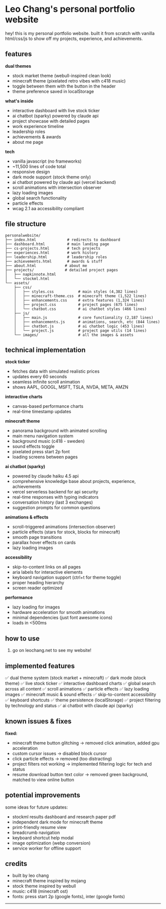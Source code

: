 # Leo Chang's personal portfolio website

hey! this is my personal portfolio website. built it from scratch with vanilla html/css/js to show off my projects, experience, and achievements.

## features

**dual themes**
- stock market theme (webull-inspired clean look)
- minecraft theme (pixelated retro vibes with c418 music)
- toggle between them with the button in the header
- theme preference saved in localStorage

**what's inside**
- interactive dashboard with live stock ticker
- ai chatbot (sparky) powered by claude api
- project showcase with detailed pages
- work experience timeline
- leadership roles
- achievements & awards
- about me page

**tech**
- vanilla javascript (no frameworks)
- ~11,500 lines of code total
- responsive design
- dark mode support (stock theme only)
- ai chatbot powered by claude api (vercel backend)
- scroll animations with intersection observer
- lazy loading images
- global search functionality
- particle effects
- wcag 2.1 aa accessibility compliant

## file structure

```
personalwebsite/
├── index.html              # redirects to dashboard
├── dashboard.html          # main landing page
├── cs-projects.html        # tech projects
├── experiences.html        # work history
├── leadership.html         # leadership roles
├── achievements.html       # awards & stuff
├── about.html             # about me
├── projects/              # detailed project pages
│   ├── napkinnote.html
│   └── stockml.html
└── assets/
    ├── css/
    │   ├── styles.css           # main styles (4,382 lines)
    │   ├── minecraft-theme.css  # minecraft theme (1,522 lines)
    │   ├── enhancements.css     # extra features (1,324 lines)
    │   ├── project.css          # project pages (675 lines)
    │   └── chatbot.css          # ai chatbot styles (466 lines)
    ├── js/
    │   ├── main.js              # core functionality (2,187 lines)
    │   ├── enhancements.js      # animations, search, etc (844 lines)
    │   ├── chatbot.js           # ai chatbot logic (453 lines)
    │   └── project.js           # project page utils (14 lines)
    └── images/                  # all the images & assets
```

## technical implementation

**stock ticker**
- fetches data with simulated realistic prices
- updates every 60 seconds
- seamless infinite scroll animation
- shows AAPL, GOOGL, MSFT, TSLA, NVDA, META, AMZN

**interactive charts**
- canvas-based performance charts
- real-time timestamp updates

**minecraft theme**
- panorama background with animated scrolling
- main menu navigation system
- background music (c418 - sweden)
- sound effects toggle
- pixelated press start 2p font
- loading screens between pages

**ai chatbot (sparky)**
- powered by claude haiku 4.5 api
- comprehensive knowledge base about projects, experience, achievements
- vercel serverless backend for api security
- real-time responses with typing indicators
- conversation history (last 3 exchanges)
- suggestion prompts for common questions

**animations & effects**
- scroll-triggered animations (intersection observer)
- particle effects (stars for stock, blocks for minecraft)
- smooth page transitions
- parallax hover effects on cards
- lazy loading images

**accessibility**
- skip-to-content links on all pages
- aria labels for interactive elements
- keyboard navigation support (ctrl+t for theme toggle)
- proper heading hierarchy
- screen reader optimized

**performance**
- lazy loading for images
- hardware acceleration for smooth animations
- minimal dependencies (just font awesome icons)
- loads in <500ms

## how to use

1. go on leochang.net to see my website!

## implemented features

✅ dual theme system (stock market + minecraft)
✅ dark mode (stock theme)
✅ live stock ticker
✅ interactive dashboard charts
✅ global search across all content
✅ scroll animations
✅ particle effects
✅ lazy loading images
✅ minecraft music & sound effects
✅ skip-to-content accessibility
✅ keyboard shortcuts
✅ theme persistence (localStorage)
✅ project filtering by technology and status
✅ ai chatbot with claude api (sparky)

## known issues & fixes

**fixed:**
- minecraft theme button glitching → removed click animation, added gpu acceleration
- custom cursor issues → disabled block cursor
- click particle effects → removed (too distracting)
- project filters not working → implemented filtering logic for tech and status
- resume download button text color → removed green background, matched to view online button

## potential improvements

some ideas for future updates:
- stockml results dashboard and research paper pdf
- independent dark mode for minecraft theme
- print-friendly resume view
- breadcrumb navigation
- keyboard shortcut help modal
- image optimization (webp conversion)
- service worker for offline support

## credits

- built by leo chang
- minecraft theme inspired by mojang
- stock theme inspired by webull
- music: c418 (minecraft ost)
- fonts: press start 2p (google fonts), inter (google fonts)

---

